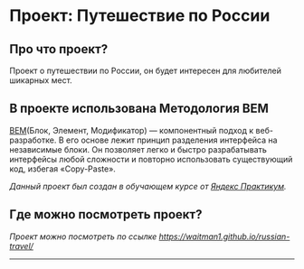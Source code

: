 # Проект: Путешествие по России

## Про что проект?

Проект о путешествии по России, он будет интересен для любителей шикарных мест.

## В проекте использована Методология BEM

[BEM](https://ru.bem.info/methodology/)(Блок, Элемент, Модификатор) — компонентный подход к веб-разработке. В его основе лежит принцип разделения интерфейса на независимые блоки. Он позволяет легко и быстро разрабатывать интерфейсы любой сложности и повторно использовать существующий код, избегая «Copy-Paste».

_Данный проект был создан в обучающем курсе от [Яндекс Практикум](https://practicum.yandex.ru/)._


## Где можно посмотреть проект?
_Проект можно посмотреть по ссылке https://waitman1.github.io/russian-travel/_

---
